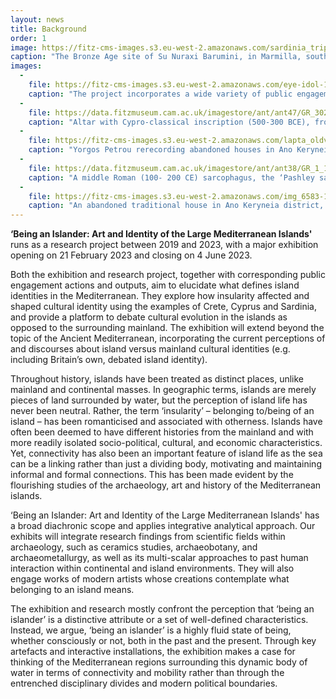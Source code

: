 ```yaml
---
layout: news
title: Background
order: 1
image: https://fitz-cms-images.s3.eu-west-2.amazonaws.com/sardinia_trip-222-1-.jpg
caption: "The Bronze Age site of Su Nuraxi Barumini, in Marmilla, south-central Sardinia (Province of Medio Campidano). Photo @ Christophilopoulou 2019"
images:
  -
    file: https://fitz-cms-images.s3.eu-west-2.amazonaws.com/eye-idol-15-image-taken-by-samy-kourbaj.jpeg
    caption: "The project incorporates a wide variety of public engagement events and workshops, centred around the material culture of the three islands and the East Mediterranean. Copyright Samy Kourbaj"
  -
    file: https://data.fitzmuseum.cam.ac.uk/imagestore/ant/ant47/GR_302_1892_1_201611_kly25_dc2.jpg
    caption: "Altar with Cypro-classical inscription (500-300 BCE), from Tamassos, Cyprus. Copyright Fitzwilliam Museum 2020"
  -
    file: https://fitz-cms-images.s3.eu-west-2.amazonaws.com/lapta_oldvillage-1-.jpg
    caption: "Yorgos Petrou rerecording abandoned houses in Ano Keryneia district, North Cyprus, May 2019 @Petrou & Christophilopoulou 2019"
  -
    file: https://data.fitzmuseum.cam.ac.uk/imagestore/ant/ant38/GR_1_1835.jpg
    caption: "A middle Roman (100- 200 CE) sarcophagus, the ‘Pashley sarcophagus, from the port of Arvi, South Crete Copyright Fitzwilliam Museum 2020"
  -
    file: https://fitz-cms-images.s3.eu-west-2.amazonaws.com/img_6583-1.jpg
    caption: "An abandoned traditional house in Ano Keryneia district, North Cyprus, incorporating archaeological material (spolia), recorded by Yorgos Petrou & A. Christophilopoulou, May 2019 @Petrou & Christophilopoulou 2019."
---
```


**‘Being an Islander: Art and Identity of the Large Mediterranean Islands'** runs as a research project between 2019 and 2023, with a major exhibition opening on 21 February 2023 and closing on 4 June 2023.

Both the exhibition and research project, together with corresponding public engagement actions and outputs, aim to elucidate what defines island identities in the Mediterranean. They explore how insularity affected and shaped cultural identity using the examples of Crete, Cyprus and Sardinia, and provide a platform to debate cultural evolution in the islands as opposed to the surrounding mainland. The exhibition will extend beyond the topic of the Ancient Mediterranean, incorporating the current perceptions of and discourses about island versus mainland cultural identities (e.g. including Britain’s own, debated island identity).

Throughout history, islands have been treated as distinct places, unlike mainland and continental masses. In geographic terms, islands are merely pieces of land surrounded by water, but the perception of island life has never been neutral. Rather, the term ‘insularity’ – belonging to/being of an island – has been romanticised and associated with otherness. Islands have often been deemed to have different histories from the mainland and with more readily isolated socio-political, cultural, and economic characteristics. Yet, connectivity has also been an important feature of island life as the sea can be a linking rather than just a dividing body, motivating and maintaining informal and formal connections. This has been made evident by the flourishing studies of the archaeology, art and history of the Mediterranean islands.

‘Being an Islander: Art and Identity of the Large Mediterranean Islands' has a broad diachronic scope and applies integrative analytical approach. Our exhibits will integrate research findings from scientific fields within archaeology, such as ceramics studies, archaeobotany, and archaeometallurgy, as well as its multi-scalar approaches to past human interaction within continental and island environments. They will also engage works of modern artists whose creations contemplate what belonging to an island means.


The exhibition and research mostly confront the perception that ‘being an islander’ is a distinctive attribute or a set of well-defined characteristics. Instead, we argue, ‘being an islander’ is a highly fluid state of being, whether consciously or not, both in the past and the present. Through key artefacts and interactive installations, the exhibition makes a case for thinking of the Mediterranean regions surrounding this dynamic body of water in terms of connectivity and mobility rather than through the entrenched disciplinary divides and modern political boundaries. 
